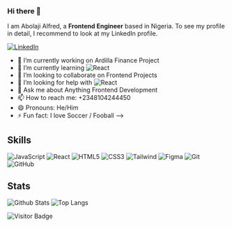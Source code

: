 ### Hi there 👋

I am Abolaji Alfred, a **Frontend Engineer** based in Nigeria. To see my profile in detail, I recommend to look at my LinkedIn profile.

[![LinkedIn](https://img.shields.io/badge/linkedin-%230077B5.svg?style=for-the-badge&logo=linkedin&logoColor=white)](https://www.linkedin.com/in/abolaji-alfred-ayodeji/)

- 🔭 I’m currently working on Ardilla Finance Project
- 🌱 I’m currently learning ![React](https://img.shields.io/badge/-React-black?style=flat-square&logo=react)
- 👯 I’m looking to collaborate on Frontend Projects
- 🤔 I’m looking for help with ![React](https://img.shields.io/badge/-React-black?style=flat-square&logo=react)
- 💬 Ask me about Anything Frontend Development
- 📫 How to reach me: +2348104244450
- 😄 Pronouns: He/Him
- ⚡ Fun fact: I love Soccer / Fooball
-->

## Skills

![JavaScript](https://img.shields.io/badge/-JavaScript-black?style=flat-square&logo=javascript)
![React](https://img.shields.io/badge/-React-black?style=flat-square&logo=react)
![HTML5](https://img.shields.io/badge/-HTML5-E34F26?style=flat-square&logo=html5&logoColor=white)
![CSS3](https://img.shields.io/badge/-CSS3-1572B6?style=flat-square&logo=css3)
![Tailwind](https://img.shields.io/badge/-Tailwind-1572B6?style=flat-square&logo=tailwind)
![Figma](https://img.shields.io/badge/-Figma-1572B6?style=flat-square&logo=figma)
![Git](https://img.shields.io/badge/-Git-black?style=flat-square&logo=git)
![GitHub](https://img.shields.io/badge/-GitHub-181717?style=flat-square&logo=github)

## Stats

![Github Stats](https://github-readme-stats.vercel.app/api?username=bant095&count_private=true&show_icons=true&include_all_commits=true&theme=prussian&layout=compact)
![Top Langs](https://github-readme-stats.vercel.app/api/top-langs/?username=bant095&hide=TeX&layout=compact&theme=prussian)

![Visitor Badge](https://visitor-badge.laobi.icu/badge?page_id=bant095.bant095)

